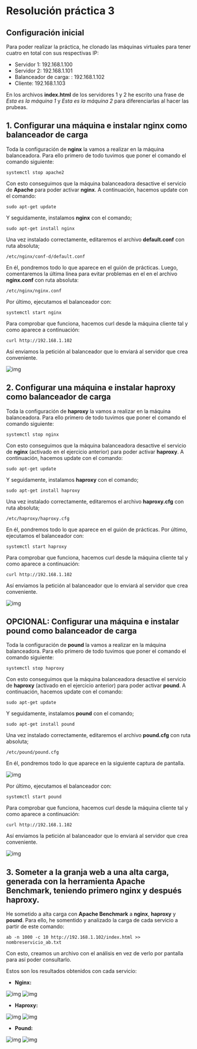 # Resolución práctica 3

## Configuración inicial

Para poder realizar la práctica, he clonado las máquinas virtuales para tener cuatro en total con sus respectivas IP:

* Servidor 1: 192.168.1.100
* Servidor 2: 192.168.1.101
* Balanceador de carga: : 192.168.1.102
* Cliente: 192.168.1.103

En los archivos **index.html** de los servidores 1 y 2 he escrito una frase de *Esta es la máquina 1* y *Esta es la máquina 2* para diferenciarlas al hacer las prubeas.

## 1. Configurar una máquina e instalar nginx como balanceador de carga

Toda la configuración de **nginx** la vamos a realizar en la máquina balanceadora. Para ello primero de todo tuvimos que poner el comando el comando siguiente:

```shell
systemctl stop apache2

```

Con esto conseguimos que la máquina balanceadora desactive el servicio de **Apache** para poder activar **nginx**. A continuación, hacemos update con el comando:

```shell
sudo apt-get update

```

Y seguidamente, instalamos **nginx** con el comando;

```shell
sudo apt-get install nginx

```

Una vez instalado correctamente, editaremos el archivo **default.conf** con ruta absoluta;

```shell
/etc/nginx/conf-d/default.conf

```

En él, pondremos todo lo que aparece en el guión de prácticas. Luego, comentaremos la última línea para evitar problemas en el en el archivo **nginx.conf** con ruta absoluta:
```shell
/etc/nginx/nginx.conf

```

Por último, ejecutamos el balanceador con:

```shell
systemctl start nginx

```

Para comprobar que funciona, hacemos curl desde la máquina cliente tal y como aparece a continuación:

```shell
curl http://192.168.1.102

```
Así enviamos la petición al balanceador que lo enviará al servidor que crea conveniente.

![img](https://i.imgur.com/WOUx9YN.jpg)


## 2. Configurar una máquina e instalar haproxy como balanceador de carga


Toda la configuración de **haproxy** la vamos a realizar en la máquina balanceadora. Para ello primero de todo tuvimos que poner el comando el comando siguiente:

```shell
systemctl stop nginx

```

Con esto conseguimos que la máquina balanceadora desactive el servicio de **nginx** (activado en el ejercicio anterior) para poder activar **haproxy**. A continuación, hacemos update con el comando:

```shell
sudo apt-get update

```

Y seguidamente, instalamos **haproxy** con el comando;

```shell
sudo apt-get install haproxy

```

Una vez instalado correctamente, editaremos el archivo **haproxy.cfg** con ruta absoluta;

```shell
/etc/haproxy/haproxy.cfg

```

En él, pondremos todo lo que aparece en el guión de prácticas. Por último, ejecutamos el balanceador con:

```shell
systemctl start haproxy

```

Para comprobar que funciona, hacemos curl desde la máquina cliente tal y como aparece a continuación:

```shell
curl http://192.168.1.102

```
Así enviamos la petición al balanceador que lo enviará al servidor que crea conveniente.

![img](https://i.imgur.com/iJarEHU.jpg)

## OPCIONAL: Configurar una máquina e instalar pound como balanceador de carga


Toda la configuración de **pound** la vamos a realizar en la máquina balanceadora. Para ello primero de todo tuvimos que poner el comando el comando siguiente:

```shell
systemctl stop haproxy

```

Con esto conseguimos que la máquina balanceadora desactive el servicio de **haproxy** (activado en el ejercicio anterior) para poder activar **pound**. A continuación, hacemos update con el comando:

```shell
sudo apt-get update

```

Y seguidamente, instalamos **pound** con el comando;

```shell
sudo apt-get install pound

```

Una vez instalado correctamente, editaremos el archivo **pound.cfg** con ruta absoluta;

```shell
/etc/pound/pound.cfg

```

En él, pondremos todo lo que aparece en la siguiente captura de pantalla. 

![img](https://i.imgur.com/A55Fxvj.jpg)

Por último, ejecutamos el balanceador con:

```shell
systemctl start pound

```

Para comprobar que funciona, hacemos curl desde la máquina cliente tal y como aparece a continuación:

```shell
curl http://192.168.1.102

```
Así enviamos la petición al balanceador que lo enviará al servidor que crea conveniente.

![img](https://i.imgur.com/Q1mDHT9.jpg)


## 3. Someter a la granja web a una alta carga, generada con la herramienta Apache Benchmark, teniendo primero nginx y después haproxy.

He sometido a alta carga con **Apache Benchmark** a **nginx**, **haproxy** y **pound**. Para ello, he somentido y analizado la carga de cada servicio a partir de este comando:

```shell
ab -n 1000 -c 10 http://192.168.1.102/index.html >> nombreservicio_ab.txt

```

Con esto, creamos un archivo con el análisis en vez de verlo por pantalla para así poder consultarlo.

Estos son los resultados obtenidos con cada servicio:

* **Nginx:**

![img](https://i.imgur.com/kuFB7LH.jpg)
![img](https://i.imgur.com/SygEkGk.jpg)


* **Haproxy:**

![img](https://i.imgur.com/bJkXxqO.jpg)
![img](https://i.imgur.com/BBkQI2S.jpg)


* **Pound:**

![img](https://i.imgur.com/GcYOjSc.jpg)
![img](https://i.imgur.com/yFYzMOC.jpg)


